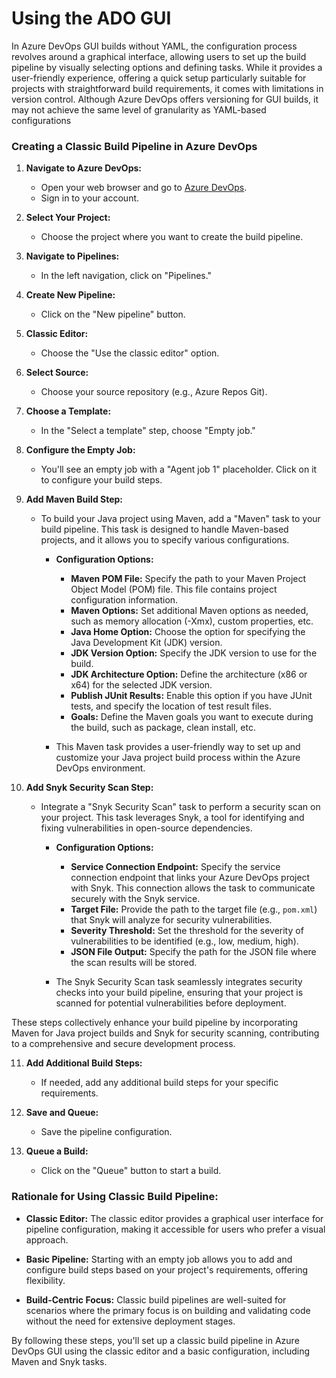# Using the ADO GUI

In Azure DevOps GUI builds without YAML, the configuration process revolves around a graphical interface, allowing users to set up the build pipeline by visually selecting options and defining tasks. While it provides a user-friendly experience, offering a quick setup particularly suitable for projects with straightforward build requirements, it comes with limitations in version control. Although Azure DevOps offers versioning for GUI builds, it may not achieve the same level of granularity as YAML-based configurations

### Creating a Classic Build Pipeline in Azure DevOps

1. **Navigate to Azure DevOps:**
   - Open your web browser and go to [Azure DevOps](https://dev.azure.com/).
   - Sign in to your account.

2. **Select Your Project:**
   - Choose the project where you want to create the build pipeline.

3. **Navigate to Pipelines:**
   - In the left navigation, click on "Pipelines."

4. **Create New Pipeline:**
   - Click on the "New pipeline" button.

5. **Classic Editor:**
   - Choose the "Use the classic editor" option.

6. **Select Source:**
   - Choose your source repository (e.g., Azure Repos Git).

7. **Choose a Template:**
   - In the "Select a template" step, choose "Empty job."

8. **Configure the Empty Job:**
   - You'll see an empty job with a "Agent job 1" placeholder. Click on it to configure your build steps.

9. **Add Maven Build Step:**
   - To build your Java project using Maven, add a "Maven" task to your build pipeline. This task is designed to handle Maven-based projects, and it allows you to specify various configurations.

     - **Configuration Options:**
       - **Maven POM File:** Specify the path to your Maven Project Object Model (POM) file. This file contains project configuration information.
       - **Maven Options:** Set additional Maven options as needed, such as memory allocation (-Xmx), custom properties, etc.
       - **Java Home Option:** Choose the option for specifying the Java Development Kit (JDK) version.
       - **JDK Version Option:** Specify the JDK version to use for the build.
       - **JDK Architecture Option:** Define the architecture (x86 or x64) for the selected JDK version.
       - **Publish JUnit Results:** Enable this option if you have JUnit tests, and specify the location of test result files.
       - **Goals:** Define the Maven goals you want to execute during the build, such as package, clean install, etc.

     - This Maven task provides a user-friendly way to set up and customize your Java project build process within the Azure DevOps environment.

10. **Add Snyk Security Scan Step:**
    - Integrate a "Snyk Security Scan" task to perform a security scan on your project. This task leverages Snyk, a tool for identifying and fixing vulnerabilities in open-source dependencies.

      - **Configuration Options:**
        - **Service Connection Endpoint:** Specify the service connection endpoint that links your Azure DevOps project with Snyk. This connection allows the task to communicate securely with the Snyk service.
        - **Target File:** Provide the path to the target file (e.g., `pom.xml`) that Snyk will analyze for security vulnerabilities.
        - **Severity Threshold:** Set the threshold for the severity of vulnerabilities to be identified (e.g., low, medium, high).
        - **JSON File Output:** Specify the path for the JSON file where the scan results will be stored.

      - The Snyk Security Scan task seamlessly integrates security checks into your build pipeline, ensuring that your project is scanned for potential vulnerabilities before deployment.

These steps collectively enhance your build pipeline by incorporating Maven for Java project builds and Snyk for security scanning, contributing to a comprehensive and secure development process.

11. **Add Additional Build Steps:**
    - If needed, add any additional build steps for your specific requirements.

12. **Save and Queue:**
    - Save the pipeline configuration.

13. **Queue a Build:**
    - Click on the "Queue" button to start a build.

### Rationale for Using Classic Build Pipeline:
- **Classic Editor:** The classic editor provides a graphical user interface for pipeline configuration, making it accessible for users who prefer a visual approach.

- **Basic Pipeline:** Starting with an empty job allows you to add and configure build steps based on your project's requirements, offering flexibility.

- **Build-Centric Focus:** Classic build pipelines are well-suited for scenarios where the primary focus is on building and validating code without the need for extensive deployment stages.

By following these steps, you'll set up a classic build pipeline in Azure DevOps GUI using the classic editor and a basic configuration, including Maven and Snyk tasks.







